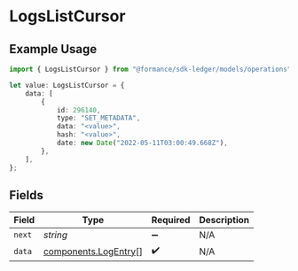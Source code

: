 # LogsListCursor

## Example Usage

```typescript
import { LogsListCursor } from "@formance/sdk-ledger/models/operations";

let value: LogsListCursor = {
    data: [
        {
            id: 296140,
            type: "SET_METADATA",
            data: "<value>",
            hash: "<value>",
            date: new Date("2022-05-11T03:00:49.668Z"),
        },
    ],
};
```

## Fields

| Field                                                        | Type                                                         | Required                                                     | Description                                                  |
| ------------------------------------------------------------ | ------------------------------------------------------------ | ------------------------------------------------------------ | ------------------------------------------------------------ |
| `next`                                                       | *string*                                                     | :heavy_minus_sign:                                           | N/A                                                          |
| `data`                                                       | [components.LogEntry](../../models/components/logentry.md)[] | :heavy_check_mark:                                           | N/A                                                          |